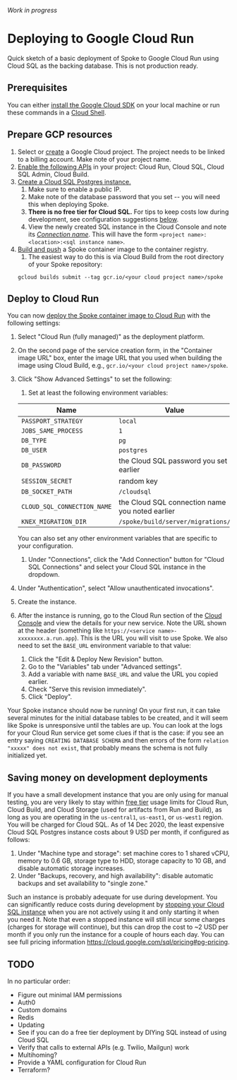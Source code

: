 _Work in progress_

# Deploying to Google Cloud Run

Quick sketch of a basic deployment of Spoke to Google Cloud Run using Cloud SQL as the backing database. This is not production ready.

## Prerequisites

You can either [install the Google Cloud SDK](https://cloud.google.com/sdk/docs/install) on your local machine or run these commands in a [Cloud Shell](https://cloud.google.com/shell).

## Prepare GCP resources

1. Select or [create](https://cloud.google.com/resource-manager/docs/creating-managing-projects#creating_a_project) a Google Cloud project. The project needs to be linked to a billing account. Make note of your project name.
1. [Enable the following APIs](https://cloud.google.com/service-usage/docs/enable-disable) in your project: Cloud Run, Cloud SQL, Cloud SQL Admin, Cloud Build.
1. [Create a Cloud SQL Postgres instance.](https://cloud.google.com/sql/docs/postgres/create-instance)
    1. Make sure to enable a public IP.
    1. Make note of the database password that you set -- you will need this when deploying Spoke.
    1. **There is no free tier for Cloud SQL.** For tips to keep costs low during development, see configuration suggestions [below](#saving-money-on-development-deployments).
    1. View the newly created SQL instance in the Cloud Console and note its [_Connection name_](https://cloud.google.com/sql/docs/postgres/instance-info#connect_to_this_instance). This will have the form `<project name>:<location>:<sql instance name>`.
1. [Build and push](https://cloud.google.com/run/docs/building/containers) a Spoke container image to the container registry.
    1. The easiest way to do this is via Cloud Build from the root directory of your Spoke repository:
    ```shell
    gcloud builds submit --tag gcr.io/<your cloud project name>/spoke
    ```

## Deploy to Cloud Run

You can now [deploy the Spoke container image to Cloud Run](https://cloud.google.com/run/docs/deploying#service) with the following settings:
1. Select "Cloud Run (fully managed)" as the deployment platform.
1. On the second page of the service creation form, in the "Container image URL" box, enter the image URL that you used when building the image using Cloud Build, e.g., `gcr.io/<your cloud project name>/spoke`.
1. Click "Show Advanced Settings" to set the following:
    1. Set at least the following environment variables:

    | Name | Value |
    | ---- | ----- |
    | `PASSPORT_STRATEGY` | `local` |
    | `JOBS_SAME_PROCESS` | `1` |
    | `DB_TYPE` | `pg` |
    | `DB_USER` | `postgres` |
    | `DB_PASSWORD` | the Cloud SQL password you set earlier |
    | `SESSION_SECRET` | random key |
    | `DB_SOCKET_PATH` | `/cloudsql` |
    | `CLOUD_SQL_CONNECTION_NAME` | the Cloud SQL connection name you noted earlier |
    | `KNEX_MIGRATION_DIR` | `/spoke/build/server/migrations/` |

    You can also set any other environment variables that are specific to your configuration.
    1. Under "Connections", click the "Add Connection" button for "Cloud SQL Connections" and select your Cloud SQL instance in the dropdown.
1. Under "Authentication", select "Allow unauthenticated invocations".
1. Create the instance.
1. After the instance is running, go to the Cloud Run section of the [Cloud Console](https://console.cloud.google.com) and view the details for your new service. Note the URL shown at the header (something like `https://<service name>-xxxxxxxx.a.run.app`). This is the URL you will visit to use Spoke. We also need to set the `BASE_URL` environment variable to that value:
    1. Click the "Edit & Deploy New Revision" button.
    1. Go to the "Variables" tab under "Advanced settings".
    1. Add a variable with name `BASE_URL` and value the URL you copied earlier.
    1. Check "Serve this revision immediately".
    1. Click "Deploy".

Your Spoke instance should now be running! On your first run, it can take several minutes for the initial database tables to be created, and it will seem like Spoke is unresponsive until the tables are up. You can look at the logs for your Cloud Run service get some clues if that is the case: if you see an entry saying `CREATING DATABASE SCHEMA` and then errors of the form `relation "xxxxx" does not exist`, that probably means the schema is not fully initialized yet.

## Saving money on development deployments

If you have a small development instance that you are only using for manual testing, you are very likely to stay within [free tier](https://cloud.google.com/free/docs/gcp-free-tier#free-tier) usage limits for Cloud Run, Cloud Build, and Cloud Storage (used for artifacts from Run and Build), as long as you are operating in the `us-central1`, `us-east1`, or `us-west1` region. You will be charged for Cloud SQL. As of 14 Dec 2020, the least expensive Cloud SQL Postgres instance costs about 9 USD per month, if configured as follows:
1. Under "Machine type and storage": set machine cores to 1 shared vCPU, memory to 0.6 GB, storage type to HDD, storage capacity to 10 GB, and disable automatic storage increases.
1. Under "Backups, recovery, and high availability": disable automatic backups and set availability to "single zone."

Such an instance is probably adequate for use during development. You can significantly reduce costs during development by [stopping your Cloud SQL instance](https://cloud.google.com/sql/docs/postgres/start-stop-restart-instance) when you are not actively using it and only starting it when you need it. Note that even a stopped instance will still incur some charges (charges for storage will continue), but this can drop the cost to ~2 USD per month if you only run the instance for a couple of hours each day. You can see full pricing information https://cloud.google.com/sql/pricing#pg-pricing.

## TODO

In no particular order:
* Figure out minimal IAM permissions
* Auth0
* Custom domains
* Redis
* Updating
* See if you can do a free tier deployment by DIYing SQL instead of using Cloud SQL
* Verify that calls to external APIs (e.g. Twilio, Mailgun) work
* Multihoming?
* Provide a YAML configuration for Cloud Run
* Terraform?
